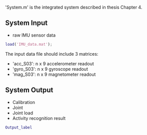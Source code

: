 'System.m' is the integrated system described in thesis Chapter 4.
## System Input
* raw IMU sensor data 
```matlab
load('IMU_data.mat');
```
The input data file should include 3 matrices: 
  * 'acc_S03': n x 9 accelerometer readout
  * 'gyro_S03': n x 9 gyroscope readout
  * 'mag_S03': n x 9 magnetometer readout 

## System Output
* Calibration 
* Joint 
* Joint load
* Activity recognition result  
```matlab
Output_label
```

